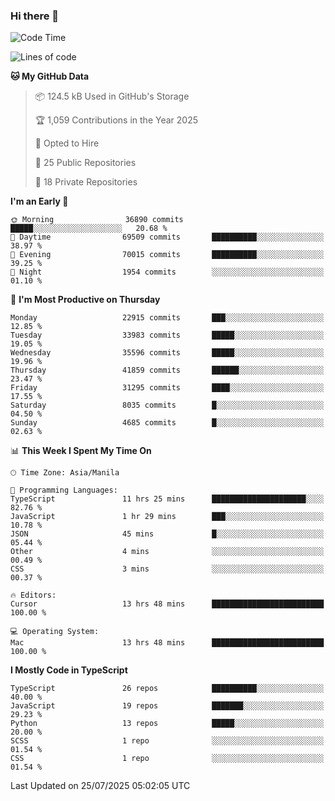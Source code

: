 ### Hi there 👋

<!--START_SECTION:waka-->
![Code Time](http://img.shields.io/badge/Code%20Time-1%2C956%20hrs%2035%20mins-blue)

![Lines of code](https://img.shields.io/badge/From%20Hello%20World%20I%27ve%20Written-67.9%20million%20lines%20of%20code-blue)

**🐱 My GitHub Data** 

> 📦 124.5 kB Used in GitHub's Storage 
 > 
> 🏆 1,059 Contributions in the Year 2025
 > 
> 💼 Opted to Hire
 > 
> 📜 25 Public Repositories 
 > 
> 🔑 18 Private Repositories 
 > 
**I'm an Early 🐤** 

```text
🌞 Morning                36890 commits       █████░░░░░░░░░░░░░░░░░░░░   20.68 % 
🌆 Daytime                69509 commits       ██████████░░░░░░░░░░░░░░░   38.97 % 
🌃 Evening                70015 commits       ██████████░░░░░░░░░░░░░░░   39.25 % 
🌙 Night                  1954 commits        ░░░░░░░░░░░░░░░░░░░░░░░░░   01.10 % 
```
📅 **I'm Most Productive on Thursday** 

```text
Monday                   22915 commits       ███░░░░░░░░░░░░░░░░░░░░░░   12.85 % 
Tuesday                  33983 commits       █████░░░░░░░░░░░░░░░░░░░░   19.05 % 
Wednesday                35596 commits       █████░░░░░░░░░░░░░░░░░░░░   19.96 % 
Thursday                 41859 commits       ██████░░░░░░░░░░░░░░░░░░░   23.47 % 
Friday                   31295 commits       ████░░░░░░░░░░░░░░░░░░░░░   17.55 % 
Saturday                 8035 commits        █░░░░░░░░░░░░░░░░░░░░░░░░   04.50 % 
Sunday                   4685 commits        █░░░░░░░░░░░░░░░░░░░░░░░░   02.63 % 
```


📊 **This Week I Spent My Time On** 

```text
🕑︎ Time Zone: Asia/Manila

💬 Programming Languages: 
TypeScript               11 hrs 25 mins      █████████████████████░░░░   82.76 % 
JavaScript               1 hr 29 mins        ███░░░░░░░░░░░░░░░░░░░░░░   10.78 % 
JSON                     45 mins             █░░░░░░░░░░░░░░░░░░░░░░░░   05.44 % 
Other                    4 mins              ░░░░░░░░░░░░░░░░░░░░░░░░░   00.49 % 
CSS                      3 mins              ░░░░░░░░░░░░░░░░░░░░░░░░░   00.37 % 

🔥 Editors: 
Cursor                   13 hrs 48 mins      █████████████████████████   100.00 % 

💻 Operating System: 
Mac                      13 hrs 48 mins      █████████████████████████   100.00 % 
```

**I Mostly Code in TypeScript** 

```text
TypeScript               26 repos            ██████████░░░░░░░░░░░░░░░   40.00 % 
JavaScript               19 repos            ███████░░░░░░░░░░░░░░░░░░   29.23 % 
Python                   13 repos            █████░░░░░░░░░░░░░░░░░░░░   20.00 % 
SCSS                     1 repo              ░░░░░░░░░░░░░░░░░░░░░░░░░   01.54 % 
CSS                      1 repo              ░░░░░░░░░░░░░░░░░░░░░░░░░   01.54 % 
```




 Last Updated on 25/07/2025 05:02:05 UTC
<!--END_SECTION:waka-->
